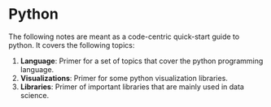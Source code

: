 # Python

The following notes are meant as a code-centric quick-start guide to python. It covers the following topics:

1. **Language**: Primer for a set of topics that cover the python programming language.
2. **Visualizations**: Primer for some python visualization libraries.
3. **Libraries**: Primer of important libraries that are mainly used in data science.
